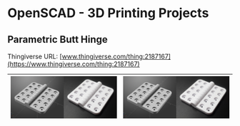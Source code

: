 # OpenSCAD - 3D Printing Projects

## Parametric Butt Hinge
Thingiverse URL: [www.thingiverse.com/thing:2187167](https://www.thingiverse.com/thing:2187167)


| ![Image](images/composite_1.PNG) | ![Image](images/composite_1.PNG) |
| - | - |



  
